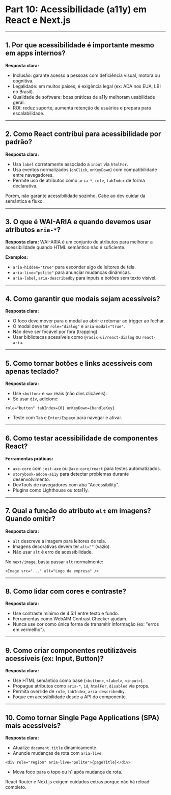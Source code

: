 # Part 10: Acessibilidade (a11y) em React e Next.js

---

## 1. Por que acessibilidade é importante mesmo em apps internos?

**Resposta clara:**

* Inclusão: garante acesso a pessoas com deficiência visual, motora ou cognitiva.
* Legalidade: em muitos países, é exigência legal (ex: ADA nos EUA, LBI no Brasil).
* Qualidade de software: boas práticas de a11y melhoram usabilidade geral.
* ROI: reduz suporte, aumenta retenção de usuários e prepara para escalabilidade.

---

## 2. Como React contribui para acessibilidade por padrão?

**Resposta clara:**

* Usa `label` corretamente associado a `input` via `htmlFor`.
* Usa eventos normalizados (`onClick`, `onKeyDown`) com compatibilidade entre navegadores.
* Permite uso de atributos como `aria-*`, `role`, `tabIndex` de forma declarativa.

Porém, não garante acessibilidade sozinho. Cabe ao dev cuidar da semântica e fluxo.

---

## 3. O que é WAI-ARIA e quando devemos usar atributos `aria-*`?

**Resposta clara:**
WAI-ARIA é um conjunto de atributos para melhorar a acessibilidade quando HTML semântico não é suficiente.

**Exemplos:**

* `aria-hidden="true"` para esconder algo de leitores de tela.
* `aria-live="polite"` para anunciar mudanças dinâmicas.
* `aria-label`, `aria-describedby` para inputs e botões sem texto visível.

---

## 4. Como garantir que modais sejam acessíveis?

**Resposta clara:**

* O foco deve mover para o modal ao abrir e retornar ao trigger ao fechar.
* O modal deve ter `role="dialog"` e `aria-modal="true"`.
* Não deve ser focável por fora (trapping).
* Usar bibliotecas acessíveis como `@radix-ui/react-dialog` ou `react-aria`.

---

## 5. Como tornar botões e links acessíveis com apenas teclado?

**Resposta clara:**

* Use `<button>` e `<a>` reais (não divs clicáveis).
* Se usar `div`, adicione:

```tsx
role="button" tabIndex={0} onKeyDown={handleKey}
```

* Teste com `Tab` e `Enter/Espaço` para navegar e ativar.

---

## 6. Como testar acessibilidade de componentes React?

**Ferramentas práticas:**

* `axe-core` com `jest-axe` ou `@axe-core/react` para testes automatizados.
* `storybook-addon-a11y` para detectar problemas durante desenvolvimento.
* DevTools de navegadores com aba "Accessibility".
* Plugins como Lighthouse ou tota11y.

---

## 7. Qual a função do atributo `alt` em imagens? Quando omitir?

**Resposta clara:**

* `alt` descreve a imagem para leitores de tela.
* Imagens decorativas devem ter `alt=""` (vazio).
* Não usar `alt` é erro de acessibilidade.

No `next/image`, basta passar `alt` normalmente:

```tsx
<Image src="..." alt="Logo da empresa" />
```

---

## 8. Como lidar com cores e contraste?

**Resposta clara:**

* Use contraste mínimo de 4.5:1 entre texto e fundo.
* Ferramentas como WebAIM Contrast Checker ajudam.
* Nunca use cor como única forma de transmitir informação (ex: "erros em vermelho").

---

## 9. Como criar componentes reutilizáveis acessíveis (ex: Input, Button)?

**Resposta clara:**

* Use HTML semântico como base (`<button>`, `<label>`, `<input>`).
* Propague atributos como `aria-*`, `id`, `htmlFor`, `disabled` via props.
* Permita override de `role`, `tabIndex`, `aria-describedby`.
* Foque em acessibilidade desde a API do componente.

---

## 10. Como tornar Single Page Applications (SPA) mais acessíveis?

**Resposta clara:**

* Atualize `document.title` dinamicamente.
* Anuncie mudanças de rota com `aria-live`:

```tsx
<div role="region" aria-live="polite">{pageTitle}</div>
```

* Mova foco para o topo ou h1 após mudança de rota.

React Router e Next.js exigem cuidados extras porque não há reload completo.